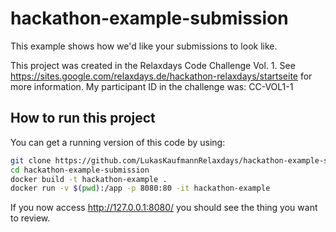 # hackathon-example-submission
This example shows how we'd like your submissions to look like.

This project was created in the Relaxdays Code Challenge Vol. 1. See https://sites.google.com/relaxdays.de/hackathon-relaxdays/startseite for more information. My participant ID in the challenge was: CC-VOL1-1

## How to run this project
You can get a running version of this code by using:
```bash
git clone https://github.com/LukasKaufmannRelaxdays/hackathon-example-submission.git
cd hackathon-example-submission
docker build -t hackathon-example .
docker run -v $(pwd):/app -p 8080:80 -it hackathon-example
```
If you now access http://127.0.0.1:8080/ you should see the thing you want to review.

